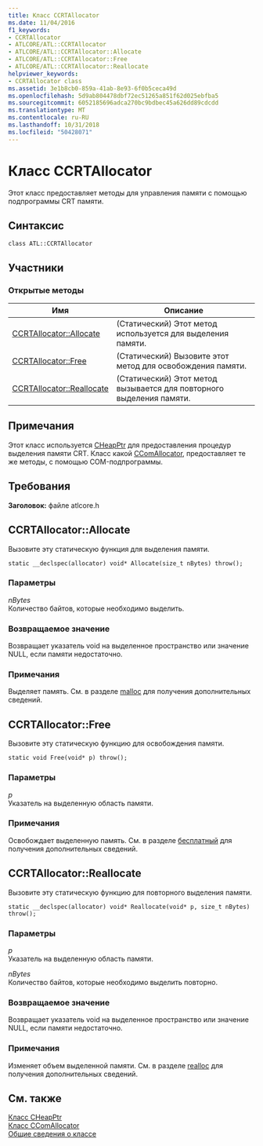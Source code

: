 ```yaml
---
title: Класс CCRTAllocator
ms.date: 11/04/2016
f1_keywords:
- CCRTAllocator
- ATLCORE/ATL::CCRTAllocator
- ATLCORE/ATL::CCRTAllocator::Allocate
- ATLCORE/ATL::CCRTAllocator::Free
- ATLCORE/ATL::CCRTAllocator::Reallocate
helpviewer_keywords:
- CCRTAllocator class
ms.assetid: 3e1b8cb0-859a-41ab-8e93-6f0b5ceca49d
ms.openlocfilehash: 5d9ab804478dbf72ec51265a851f62d025ebfba5
ms.sourcegitcommit: 6052185696adca270bc9bdbec45a626dd89cdcdd
ms.translationtype: MT
ms.contentlocale: ru-RU
ms.lasthandoff: 10/31/2018
ms.locfileid: "50428071"
---
```

# <a name="ccrtallocator-class"></a>Класс CCRTAllocator

Этот класс предоставляет методы для управления памяти с помощью подпрограммы CRT памяти.

## <a name="syntax"></a>Синтаксис

```
class ATL::CCRTAllocator
```

## <a name="members"></a>Участники

### <a name="public-methods"></a>Открытые методы

|Имя|Описание|
|----------|-----------------|
|[CCRTAllocator::Allocate](#allocate)|(Статический) Этот метод используется для выделения памяти.|
|[CCRTAllocator::Free](#free)|(Статический) Вызовите этот метод для освобождения памяти.|
|[CCRTAllocator::Reallocate](#reallocate)|(Статический) Этот метод вызывается для повторного выделения памяти.|

## <a name="remarks"></a>Примечания

Этот класс используется [CHeapPtr](../../atl/reference/cheapptr-class.md) для предоставления процедур выделения памяти CRT. Класс какой [CComAllocator](../../atl/reference/ccomallocator-class.md), предоставляет те же методы, с помощью COM-подпрограммы.

## <a name="requirements"></a>Требования

**Заголовок:** файле atlcore.h

##  <a name="allocate"></a>  CCRTAllocator::Allocate

Вызовите эту статическую функция для выделения памяти.

```
static __declspec(allocator) void* Allocate(size_t nBytes) throw();
```

### <a name="parameters"></a>Параметры

*nBytes*<br/>
Количество байтов, которые необходимо выделить.

### <a name="return-value"></a>Возвращаемое значение

Возвращает указатель void на выделенное пространство или значение NULL, если памяти недостаточно.

### <a name="remarks"></a>Примечания

Выделяет память. См. в разделе [malloc](../../c-runtime-library/reference/malloc.md) для получения дополнительных сведений.

##  <a name="free"></a>  CCRTAllocator::Free

Вызовите эту статическую функцию для освобождения памяти.

```
static void Free(void* p) throw();
```

### <a name="parameters"></a>Параметры

*p*<br/>
Указатель на выделенную область памяти.

### <a name="remarks"></a>Примечания

Освобождает выделенную память. См. в разделе [бесплатный](../../c-runtime-library/reference/free.md) для получения дополнительных сведений.

##  <a name="reallocate"></a>  CCRTAllocator::Reallocate

Вызовите эту статическую функцию для повторного выделения памяти.

```
static __declspec(allocator) void* Reallocate(void* p, size_t nBytes) throw();
```

### <a name="parameters"></a>Параметры

*p*<br/>
Указатель на выделенную область памяти.

*nBytes*<br/>
Количество байтов, которые необходимо выделить повторно.

### <a name="return-value"></a>Возвращаемое значение

Возвращает указатель void на выделенное пространство или значение NULL, если памяти недостаточно.

### <a name="remarks"></a>Примечания

Изменяет объем выделенной памяти. См. в разделе [realloc](../../c-runtime-library/reference/realloc.md) для получения дополнительных сведений.

## <a name="see-also"></a>См. также

[Класс CHeapPtr](../../atl/reference/cheapptr-class.md)<br/>
[Класс CComAllocator](../../atl/reference/ccomallocator-class.md)<br/>
[Общие сведения о классе](../../atl/atl-class-overview.md)
